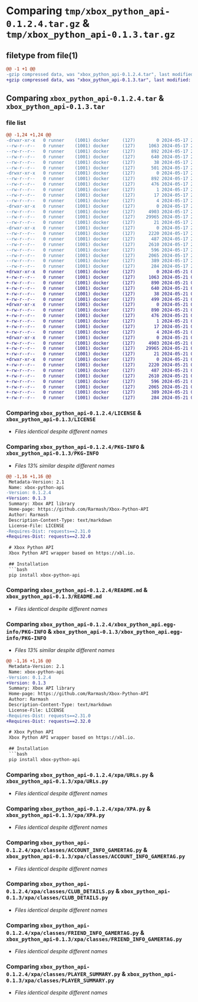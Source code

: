 # Comparing `tmp/xbox_python_api-0.1.2.4.tar.gz` & `tmp/xbox_python_api-0.1.3.tar.gz`

## filetype from file(1)

```diff
@@ -1 +1 @@
-gzip compressed data, was "xbox_python_api-0.1.2.4.tar", last modified: Fri May 17 21:32:39 2024, max compression
+gzip compressed data, was "xbox_python_api-0.1.3.tar", last modified: Tue May 21 09:09:42 2024, max compression
```

## Comparing `xbox_python_api-0.1.2.4.tar` & `xbox_python_api-0.1.3.tar`

### file list

```diff
@@ -1,24 +1,24 @@
-drwxr-xr-x   0 runner    (1001) docker     (127)        0 2024-05-17 21:32:39.334333 xbox_python_api-0.1.2.4/
--rw-r--r--   0 runner    (1001) docker     (127)     1063 2024-05-17 21:32:35.000000 xbox_python_api-0.1.2.4/LICENSE
--rw-r--r--   0 runner    (1001) docker     (127)      892 2024-05-17 21:32:39.334333 xbox_python_api-0.1.2.4/PKG-INFO
--rw-r--r--   0 runner    (1001) docker     (127)      640 2024-05-17 21:32:35.000000 xbox_python_api-0.1.2.4/README.md
--rw-r--r--   0 runner    (1001) docker     (127)       38 2024-05-17 21:32:39.334333 xbox_python_api-0.1.2.4/setup.cfg
--rw-r--r--   0 runner    (1001) docker     (127)      501 2024-05-17 21:32:35.000000 xbox_python_api-0.1.2.4/setup.py
-drwxr-xr-x   0 runner    (1001) docker     (127)        0 2024-05-17 21:32:39.330333 xbox_python_api-0.1.2.4/xbox_python_api.egg-info/
--rw-r--r--   0 runner    (1001) docker     (127)      892 2024-05-17 21:32:39.000000 xbox_python_api-0.1.2.4/xbox_python_api.egg-info/PKG-INFO
--rw-r--r--   0 runner    (1001) docker     (127)      476 2024-05-17 21:32:39.000000 xbox_python_api-0.1.2.4/xbox_python_api.egg-info/SOURCES.txt
--rw-r--r--   0 runner    (1001) docker     (127)        1 2024-05-17 21:32:39.000000 xbox_python_api-0.1.2.4/xbox_python_api.egg-info/dependency_links.txt
--rw-r--r--   0 runner    (1001) docker     (127)       17 2024-05-17 21:32:39.000000 xbox_python_api-0.1.2.4/xbox_python_api.egg-info/requires.txt
--rw-r--r--   0 runner    (1001) docker     (127)        4 2024-05-17 21:32:39.000000 xbox_python_api-0.1.2.4/xbox_python_api.egg-info/top_level.txt
-drwxr-xr-x   0 runner    (1001) docker     (127)        0 2024-05-17 21:32:39.330333 xbox_python_api-0.1.2.4/xpa/
--rw-r--r--   0 runner    (1001) docker     (127)     4903 2024-05-17 21:32:35.000000 xbox_python_api-0.1.2.4/xpa/URLs.py
--rw-r--r--   0 runner    (1001) docker     (127)    29965 2024-05-17 21:32:35.000000 xbox_python_api-0.1.2.4/xpa/XPA.py
--rw-r--r--   0 runner    (1001) docker     (127)       21 2024-05-17 21:32:35.000000 xbox_python_api-0.1.2.4/xpa/__init__.py
-drwxr-xr-x   0 runner    (1001) docker     (127)        0 2024-05-17 21:32:39.330333 xbox_python_api-0.1.2.4/xpa/classes/
--rw-r--r--   0 runner    (1001) docker     (127)     2220 2024-05-17 21:32:35.000000 xbox_python_api-0.1.2.4/xpa/classes/ACCOUNT_INFO_GAMERTAG.py
--rw-r--r--   0 runner    (1001) docker     (127)      487 2024-05-17 21:32:35.000000 xbox_python_api-0.1.2.4/xpa/classes/ACCOUNT_INFO_XUID.py
--rw-r--r--   0 runner    (1001) docker     (127)     2610 2024-05-17 21:32:35.000000 xbox_python_api-0.1.2.4/xpa/classes/CLUB_DETAILS.py
--rw-r--r--   0 runner    (1001) docker     (127)      596 2024-05-17 21:32:35.000000 xbox_python_api-0.1.2.4/xpa/classes/FRIEND_INFO_GAMERTAG.py
--rw-r--r--   0 runner    (1001) docker     (127)     2065 2024-05-17 21:32:35.000000 xbox_python_api-0.1.2.4/xpa/classes/PLAYER_SUMMARY.py
--rw-r--r--   0 runner    (1001) docker     (127)      389 2024-05-17 21:32:35.000000 xbox_python_api-0.1.2.4/xpa/classes/XUID_PRESENCE.py
--rw-r--r--   0 runner    (1001) docker     (127)      284 2024-05-17 21:32:35.000000 xbox_python_api-0.1.2.4/xpa/classes/__init__.py
+drwxr-xr-x   0 runner    (1001) docker     (127)        0 2024-05-21 09:09:42.206630 xbox_python_api-0.1.3/
+-rw-r--r--   0 runner    (1001) docker     (127)     1063 2024-05-21 09:09:38.000000 xbox_python_api-0.1.3/LICENSE
+-rw-r--r--   0 runner    (1001) docker     (127)      890 2024-05-21 09:09:42.206630 xbox_python_api-0.1.3/PKG-INFO
+-rw-r--r--   0 runner    (1001) docker     (127)      640 2024-05-21 09:09:38.000000 xbox_python_api-0.1.3/README.md
+-rw-r--r--   0 runner    (1001) docker     (127)       38 2024-05-21 09:09:42.206630 xbox_python_api-0.1.3/setup.cfg
+-rw-r--r--   0 runner    (1001) docker     (127)      499 2024-05-21 09:09:38.000000 xbox_python_api-0.1.3/setup.py
+drwxr-xr-x   0 runner    (1001) docker     (127)        0 2024-05-21 09:09:42.206630 xbox_python_api-0.1.3/xbox_python_api.egg-info/
+-rw-r--r--   0 runner    (1001) docker     (127)      890 2024-05-21 09:09:42.000000 xbox_python_api-0.1.3/xbox_python_api.egg-info/PKG-INFO
+-rw-r--r--   0 runner    (1001) docker     (127)      476 2024-05-21 09:09:42.000000 xbox_python_api-0.1.3/xbox_python_api.egg-info/SOURCES.txt
+-rw-r--r--   0 runner    (1001) docker     (127)        1 2024-05-21 09:09:42.000000 xbox_python_api-0.1.3/xbox_python_api.egg-info/dependency_links.txt
+-rw-r--r--   0 runner    (1001) docker     (127)       17 2024-05-21 09:09:42.000000 xbox_python_api-0.1.3/xbox_python_api.egg-info/requires.txt
+-rw-r--r--   0 runner    (1001) docker     (127)        4 2024-05-21 09:09:42.000000 xbox_python_api-0.1.3/xbox_python_api.egg-info/top_level.txt
+drwxr-xr-x   0 runner    (1001) docker     (127)        0 2024-05-21 09:09:42.206630 xbox_python_api-0.1.3/xpa/
+-rw-r--r--   0 runner    (1001) docker     (127)     4903 2024-05-21 09:09:38.000000 xbox_python_api-0.1.3/xpa/URLs.py
+-rw-r--r--   0 runner    (1001) docker     (127)    29965 2024-05-21 09:09:38.000000 xbox_python_api-0.1.3/xpa/XPA.py
+-rw-r--r--   0 runner    (1001) docker     (127)       21 2024-05-21 09:09:38.000000 xbox_python_api-0.1.3/xpa/__init__.py
+drwxr-xr-x   0 runner    (1001) docker     (127)        0 2024-05-21 09:09:42.206630 xbox_python_api-0.1.3/xpa/classes/
+-rw-r--r--   0 runner    (1001) docker     (127)     2220 2024-05-21 09:09:38.000000 xbox_python_api-0.1.3/xpa/classes/ACCOUNT_INFO_GAMERTAG.py
+-rw-r--r--   0 runner    (1001) docker     (127)      487 2024-05-21 09:09:38.000000 xbox_python_api-0.1.3/xpa/classes/ACCOUNT_INFO_XUID.py
+-rw-r--r--   0 runner    (1001) docker     (127)     2610 2024-05-21 09:09:38.000000 xbox_python_api-0.1.3/xpa/classes/CLUB_DETAILS.py
+-rw-r--r--   0 runner    (1001) docker     (127)      596 2024-05-21 09:09:38.000000 xbox_python_api-0.1.3/xpa/classes/FRIEND_INFO_GAMERTAG.py
+-rw-r--r--   0 runner    (1001) docker     (127)     2065 2024-05-21 09:09:38.000000 xbox_python_api-0.1.3/xpa/classes/PLAYER_SUMMARY.py
+-rw-r--r--   0 runner    (1001) docker     (127)      389 2024-05-21 09:09:38.000000 xbox_python_api-0.1.3/xpa/classes/XUID_PRESENCE.py
+-rw-r--r--   0 runner    (1001) docker     (127)      284 2024-05-21 09:09:38.000000 xbox_python_api-0.1.3/xpa/classes/__init__.py
```

### Comparing `xbox_python_api-0.1.2.4/LICENSE` & `xbox_python_api-0.1.3/LICENSE`

 * *Files identical despite different names*

### Comparing `xbox_python_api-0.1.2.4/PKG-INFO` & `xbox_python_api-0.1.3/PKG-INFO`

 * *Files 13% similar despite different names*

```diff
@@ -1,16 +1,16 @@
 Metadata-Version: 2.1
 Name: xbox-python-api
-Version: 0.1.2.4
+Version: 0.1.3
 Summary: Xbox API library
 Home-page: https://github.com/Rarmash/Xbox-Python-API
 Author: Rarmash
 Description-Content-Type: text/markdown
 License-File: LICENSE
-Requires-Dist: requests==2.31.0
+Requires-Dist: requests==2.32.0
 
 # Xbox Python API
 Xbox Python API wrapper based on https://xbl.io.
 
 ## Installation
 ```bash
 pip install xbox-python-api
```

### Comparing `xbox_python_api-0.1.2.4/README.md` & `xbox_python_api-0.1.3/README.md`

 * *Files identical despite different names*

### Comparing `xbox_python_api-0.1.2.4/xbox_python_api.egg-info/PKG-INFO` & `xbox_python_api-0.1.3/xbox_python_api.egg-info/PKG-INFO`

 * *Files 13% similar despite different names*

```diff
@@ -1,16 +1,16 @@
 Metadata-Version: 2.1
 Name: xbox-python-api
-Version: 0.1.2.4
+Version: 0.1.3
 Summary: Xbox API library
 Home-page: https://github.com/Rarmash/Xbox-Python-API
 Author: Rarmash
 Description-Content-Type: text/markdown
 License-File: LICENSE
-Requires-Dist: requests==2.31.0
+Requires-Dist: requests==2.32.0
 
 # Xbox Python API
 Xbox Python API wrapper based on https://xbl.io.
 
 ## Installation
 ```bash
 pip install xbox-python-api
```

### Comparing `xbox_python_api-0.1.2.4/xpa/URLs.py` & `xbox_python_api-0.1.3/xpa/URLs.py`

 * *Files identical despite different names*

### Comparing `xbox_python_api-0.1.2.4/xpa/XPA.py` & `xbox_python_api-0.1.3/xpa/XPA.py`

 * *Files identical despite different names*

### Comparing `xbox_python_api-0.1.2.4/xpa/classes/ACCOUNT_INFO_GAMERTAG.py` & `xbox_python_api-0.1.3/xpa/classes/ACCOUNT_INFO_GAMERTAG.py`

 * *Files identical despite different names*

### Comparing `xbox_python_api-0.1.2.4/xpa/classes/CLUB_DETAILS.py` & `xbox_python_api-0.1.3/xpa/classes/CLUB_DETAILS.py`

 * *Files identical despite different names*

### Comparing `xbox_python_api-0.1.2.4/xpa/classes/FRIEND_INFO_GAMERTAG.py` & `xbox_python_api-0.1.3/xpa/classes/FRIEND_INFO_GAMERTAG.py`

 * *Files identical despite different names*

### Comparing `xbox_python_api-0.1.2.4/xpa/classes/PLAYER_SUMMARY.py` & `xbox_python_api-0.1.3/xpa/classes/PLAYER_SUMMARY.py`

 * *Files identical despite different names*


